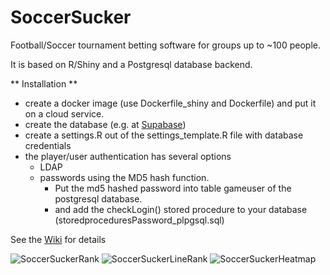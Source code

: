 # SoccerSucker
Football/Soccer tournament betting software for groups up to ~100 people.

It is based on R/Shiny and a Postgresql database backend.

** Installation **
* create a docker image (use Dockerfile_shiny and Dockerfile) and put it on a cloud service.
* create the database (e.g. at [Supabase](https://supabase.com/))
* create a settings.R out of the settings_template.R file with database credentials
* the player/user authentication has several options
    * LDAP
    * passwords using the MD5 hash function. 
        * Put the md5 hashed password into table gameuser of the postgresql database. 
        * and add the checkLogin() stored procedure to your database (storedproceduresPassword_plpgsql.sql)

See the [Wiki](https://github.com/awerni/SoccerSucker/wiki) for details

![SoccerSuckerRank](https://user-images.githubusercontent.com/10331094/121005319-fb948f00-c78f-11eb-8349-c8f260abbd3b.png)
![SoccerSuckerLineRank](https://user-images.githubusercontent.com/10331094/121005335-fe8f7f80-c78f-11eb-9074-3624e65c6973.png)
![SoccerSuckerHeatmap](https://user-images.githubusercontent.com/10331094/121005349-02230680-c790-11eb-8275-f5b5abac78f3.png)

